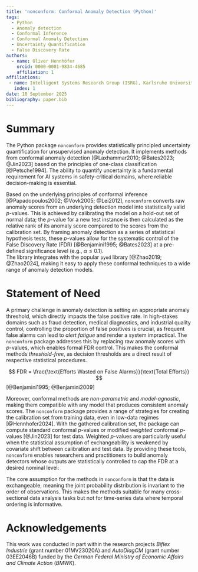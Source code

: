 ```yaml
---
title: 'nonconform: Conformal Anomaly Detection (Python)'
tags:
  - Python
  - Anomaly detection
  - Conformal Inference
  - Conformal Anomaly Detection
  - Uncertainty Quantification
  - False Discovery Rate
authors:
  - name: Oliver Hennhöfer
    orcid: 0000-0001-9834-4685
    affiliation: 1
affiliations:
 - name: Intelligent Systems Research Group (ISRG), Karlsruhe University of Applied Sciences (HKA), Karlsruhe, Germany
   index: 1
date: 10 September 2025
bibliography: paper.bib
---
```


# Summary

The Python package `nonconform` provides statistically principled uncertainty quantification for unsupervised anomaly detection.
It implements methods from conformal anomaly detection [@Laxhammar2010; @Bates2023; @Jin2023] based on the principles of one-class classification [@Petsche1994].
The ability to quantify uncertainty is a fundamental requirement for AI systems in safety-critical domains, where reliable decision-making is essential.

Based on the underlying principles of conformal inference [@Papadopoulos2002; @Vovk2005; @Lei2012], `nonconform` converts raw anomaly scores from an underlying detection model into statistically valid $p$-values.
This is achieved by calibrating the model on a hold-out set of normal data; the $p$-value for a new test instance is then calculated as the relative rank of its anomaly score compared to the scores from the calibration set.
By framing anomaly detection as a series of statistical hypothesis tests, these $p$-values allow for the systematic control of the False Discovery Rate (FDR) [@Benjamini1995; @Bates2023] at a pre-defined significance level (e.g., $\alpha \leq 0.1$).<br>
The library integrates with the popular `pyod` library [@Zhao2019; @Zhao2024], making it easy to apply these conformal techniques to a wide range of anomaly detection models.

# Statement of Need

A primary challenge in anomaly detection is setting an appropriate anomaly threshold, which directly impacts the false positive rate.
In high-stakes domains such as fraud detection, medical diagnostics, and industrial quality control, controlling the proportion of false positives is crucial, as frequent false alarms can lead to *alert fatigue* and render a system impractical.
The `nonconform` package addresses this by replacing raw anomaly scores with $p$-values, which enables formal FDR control.
This makes the conformal methods *threshold-free*, as decision thresholds are a direct result of respective statistical procedures.

$$
FDR = \frac{\text{Efforts Wasted on False Alarms}}{\text{Total Efforts}}
$$
[@Benjamini1995; @Benjamini2009]


Moreover, conformal methods are *non-parametric* and *model-agnostic*, making them compatible with any model that produces consistent anomaly scores.
The `nonconform` package provides a range of strategies for creating the calibration set from training data, even in low-data regimes [@Hennhofer2024].
With the gathered calibration set, the package can compute standard conformal $p$-values or modified *weighted* conformal $p$-values [@Jin2023] for test data.
Weighted $p$-values are particularly useful when the statistical assumption of exchangeability is weakened by covariate shift between calibration and test data.
By providing these tools, `nonconform` enables researchers and practitioners to build anomaly detectors whose outputs are statistically controlled to cap the FDR at a desired nominal level:

The core assumption for the methods in `nonconform` is that the data is exchangeable, meaning the joint probability distribution is invariant to the order of observations.
This makes the methods suitable for many cross-sectional data analysis tasks but not for time-series data where temporal ordering is informative.

# Acknowledgements

This work was conducted in part within the research projects *Biflex Industrie* (grant number 01MV23020A) and *AutoDiagCM* (grant number 03EE2046B) funded by the *German Federal Ministry of Economic Affairs and Climate Action* (*BMWK*).
